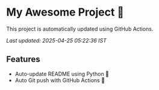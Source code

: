 # My Awesome Project 🚀

This project is automatically updated using GitHub Actions.

_Last updated: 2025-04-25 05:22:36 IST_

## Features
- Auto-update README using Python 🐍
- Auto Git push with GitHub Actions 🤖
